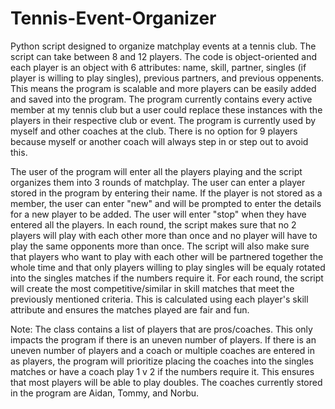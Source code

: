 # Tennis-Event-Organizer

Python script designed to organize matchplay events at a tennis club. The script can take between 8 and 12 players. The code is object-oriented and each player is an object with 6 attributes:
name, skill, partner, singles (if player is willing to play singles), previous partners, and previous oppenents. This means the program is scalable and more players can be easily added and saved into the 
program. The program currently contains every active member at my tennis club but a user could replace these instances with the players in their respective club or event. The program is currently used by myself and other coaches at the club. There is no option for 9 players because myself or another coach will always step in or step out to avoid this.

The user of the program will enter all the players playing and the script organizes them into 3 rounds of matchplay. The user can enter a player stored in the program by entering their name. If the player is not stored as a member, the user can enter "new" and will be prompted to enter the details for a new player to be added. The user will enter "stop" when they have entered all the players. In each round, the script makes sure that no 2 players will play with each other more than once and no player will have to play the same opponents more than once. The script will also make sure that players who want to play with each other will be partnered together the whole time and that only players willing to play singles will be equaly rotated into the singles matches if the numbers require it. For each round, the script will create the most competitive/similar in skill matches that meet the previously mentioned criteria. This is calculated using each player's skill attribute and ensures the matches played are fair and fun. 

Note: The class contains a list of players that are pros/coaches. This only impacts the program if there is an uneven number of players. If there is an uneven number of players and a coach or multiple coaches are entered in as players, the program will prioritize placing the coaches into the singles matches or have a coach play 1 v 2 if the numbers require it. This ensures that most players will be able to play doubles. The coaches currently stored in the program are Aidan, Tommy, and Norbu.
